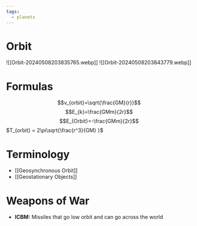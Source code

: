 ```yaml
---
tags:
  - planets
---
```

# Orbit
![[Orbit-20240508203835765.webp]]
![[Orbit-20240508203843779.webp]]
# Formulas
$$v_{orbit}=\sqrt{\frac{GM}{r}}$$
$$E_{k}=\frac{GMm}{2r}$$
$$E_{Orbit}=-\frac{GMm}{2r}$$
$T_{orbit} = 2\pi\sqrt{\frac{r^3}{GM}  }$
# Terminology
- [[Geosynchronous Orbit]]
- [[Geostationary Objects]]
# Weapons of War
- **ICBM:** Missiles that go low orbit and can go across the world